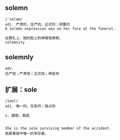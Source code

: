 ## solemn
```
/'sɒləm/
adj. 严肃的，庄严的，正式的；郑重的
A solemn expression was on her face at the funeral.

在葬礼上，她的脸上的神情很肃穆。
solemnity
```

## solemnly
```
adv.
庄严地；严肃地；正式地；神圣地
```

## 扩展：sole
```
/səʊl/
adj. 唯一的，仅有的；独占的

n. 脚底，鞋底


She is the sole surviving member of the accident.
她是事故中唯一的幸存者。
```